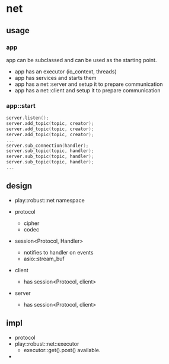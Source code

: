 # net 

## usage 

### app 

app can be subclassed and can be used as the starting point.
- app has an executor (io_context, threads)
- app has services and starts them
- app has a net::server and setup it to prepare communication
- app has a net::client and setup it to prepare communication

### app::start

```c++
server.listen();
server.add_topic(topic, creator);
server.add_topic(topic, creator);
server.add_topic(topic, creator);
...
server.sub_connection(handler);
server.sub_topic(topic, handler);
server.sub_topic(topic, handler);
server.sub_topic(topic, handler);
... 
```

## design 

- play::robust::net namespace

- protocol
  - cipher
  - codec
- session<Protocol, Handler>
  - notifies to handler on events
  - asio::stream_buf 
- client<Protocol>
  - has session<Protocol, client<Protocol>>
- server<Protocol>
  - has session<Protocol, client<Protocol>>
 
## impl

- protocol 
- play::robust::net::executor
  - executor::get().post() available.
- 


